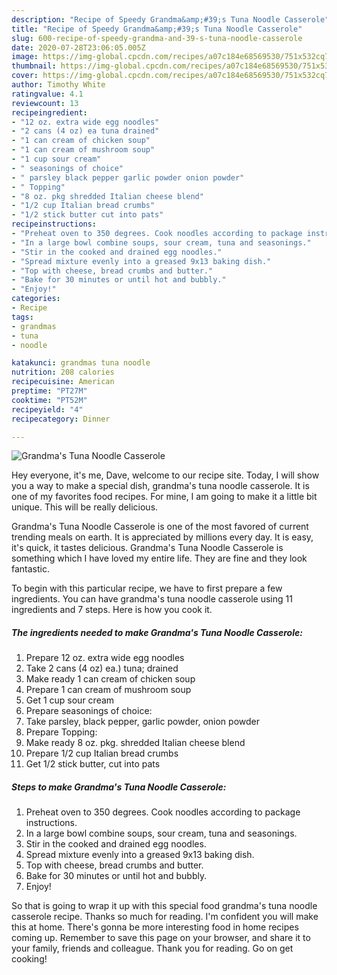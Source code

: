 ```yaml
---
description: "Recipe of Speedy Grandma&amp;#39;s Tuna Noodle Casserole"
title: "Recipe of Speedy Grandma&amp;#39;s Tuna Noodle Casserole"
slug: 600-recipe-of-speedy-grandma-and-39-s-tuna-noodle-casserole
date: 2020-07-28T23:06:05.005Z
image: https://img-global.cpcdn.com/recipes/a07c184e68569530/751x532cq70/grandmas-tuna-noodle-casserole-recipe-main-photo.jpg
thumbnail: https://img-global.cpcdn.com/recipes/a07c184e68569530/751x532cq70/grandmas-tuna-noodle-casserole-recipe-main-photo.jpg
cover: https://img-global.cpcdn.com/recipes/a07c184e68569530/751x532cq70/grandmas-tuna-noodle-casserole-recipe-main-photo.jpg
author: Timothy White
ratingvalue: 4.1
reviewcount: 13
recipeingredient:
- "12 oz. extra wide egg noodles"
- "2 cans (4 oz) ea tuna drained"
- "1 can cream of chicken soup"
- "1 can cream of mushroom soup"
- "1 cup sour cream"
- " seasonings of choice"
- " parsley black pepper garlic powder onion powder"
- " Topping"
- "8 oz. pkg shredded Italian cheese blend"
- "1/2 cup Italian bread crumbs"
- "1/2 stick butter cut into pats"
recipeinstructions:
- "Preheat oven to 350 degrees. Cook noodles according to package instructions."
- "In a large bowl combine soups, sour cream, tuna and seasonings."
- "Stir in the cooked and drained egg noodles."
- "Spread mixture evenly into a greased 9x13 baking dish."
- "Top with cheese, bread crumbs and butter."
- "Bake for 30 minutes or until hot and bubbly."
- "Enjoy!"
categories:
- Recipe
tags:
- grandmas
- tuna
- noodle

katakunci: grandmas tuna noodle 
nutrition: 208 calories
recipecuisine: American
preptime: "PT27M"
cooktime: "PT52M"
recipeyield: "4"
recipecategory: Dinner

---
```



![Grandma&#39;s Tuna Noodle Casserole](https://img-global.cpcdn.com/recipes/a07c184e68569530/751x532cq70/grandmas-tuna-noodle-casserole-recipe-main-photo.jpg)

Hey everyone, it's me, Dave, welcome to our recipe site. Today, I will show you a way to make a special dish, grandma&#39;s tuna noodle casserole. It is one of my favorites food recipes. For mine, I am going to make it a little bit unique. This will be really delicious.



Grandma&#39;s Tuna Noodle Casserole is one of the most favored of current trending meals on earth. It is appreciated by millions every day. It is easy, it's quick, it tastes delicious. Grandma&#39;s Tuna Noodle Casserole is something which I have loved my entire life. They are fine and they look fantastic.


To begin with this particular recipe, we have to first prepare a few ingredients. You can have grandma&#39;s tuna noodle casserole using 11 ingredients and 7 steps. Here is how you cook it.

<!--inarticleads1-->

##### The ingredients needed to make Grandma&#39;s Tuna Noodle Casserole:

1. Prepare 12 oz. extra wide egg noodles
1. Take 2 cans (4 oz) ea.) tuna; drained
1. Make ready 1 can cream of chicken soup
1. Prepare 1 can cream of mushroom soup
1. Get 1 cup sour cream
1. Prepare  seasonings of choice:
1. Take  parsley, black pepper, garlic powder, onion powder
1. Prepare  Topping:
1. Make ready 8 oz. pkg. shredded Italian cheese blend
1. Prepare 1/2 cup Italian bread crumbs
1. Get 1/2 stick butter, cut into pats




<!--inarticleads2-->

##### Steps to make Grandma&#39;s Tuna Noodle Casserole:

1. Preheat oven to 350 degrees. Cook noodles according to package instructions.
1. In a large bowl combine soups, sour cream, tuna and seasonings.
1. Stir in the cooked and drained egg noodles.
1. Spread mixture evenly into a greased 9x13 baking dish.
1. Top with cheese, bread crumbs and butter.
1. Bake for 30 minutes or until hot and bubbly.
1. Enjoy!




So that is going to wrap it up with this special food grandma&#39;s tuna noodle casserole recipe. Thanks so much for reading. I'm confident you will make this at home. There's gonna be more interesting food in home recipes coming up. Remember to save this page on your browser, and share it to your family, friends and colleague. Thank you for reading. Go on get cooking!
